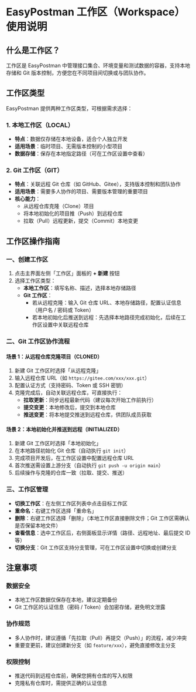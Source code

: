 # EasyPostman 工作区（Workspace）使用说明

## 什么是工作区？

工作区是 EasyPostman 中管理接口集合、环境变量和测试数据的容器，支持本地存储和 Git 版本控制，方便您在不同项目间切换或与团队协作。

## 工作区类型

EasyPostman 提供两种工作区类型，可根据需求选择：

### 1. 本地工作区（LOCAL）
- **特点**：数据仅存储在本地设备，适合个人独立开发
- **适用场景**：临时项目、无需版本控制的小型项目
- **数据存储**：保存在本地指定路径（可在工作区设置中查看）

### 2. Git 工作区（GIT）
- **特点**：关联远程 Git 仓库（如 GitHub、Gitee），支持版本控制和团队协作
- **适用场景**：需要多人协作的项目、需要版本管理的重要项目
- **核心能力**：
  - 从远程仓库克隆（Clone）项目
  - 将本地初始化的项目推（Push）到远程仓库
  - 拉取（Pull）远程更新，提交（Commit）本地变更

## 工作区操作指南

### 一、创建工作区
1. 点击主界面左侧「工作区」面板的 **+ 新建** 按钮
2. 选择工作区类型：
   - **本地工作区**：填写名称、描述，选择本地存储路径
   - **Git 工作区**：
     - 若从远程克隆：输入 Git 仓库 URL、本地存储路径，配置认证信息（用户名 / 密码或 Token）
     - 若本地初始化后推送到远程：先选择本地路径完成初始化，后续在工作区设置中关联远程仓库

### 二、Git 工作区协作流程

#### 场景 1：从远程仓库克隆项目（CLONED）
1. 新建 Git 工作区时选择「从远程克隆」
2. 输入远程仓库 URL（如 `https://gitee.com/xxx/xxx.git`）
3. 配置认证方式（支持密码、Token 或 SSH 密钥）
4. 克隆完成后，自动关联远程仓库，可直接执行：
   - **拉取更新**：同步远程最新代码（建议每次开始工作前执行）
   - **提交变更**：本地修改后，提交到本地仓库
   - **推送变更**：将本地提交推送到远程仓库，供团队成员获取

#### 场景 2：本地初始化并推送到远程（INITIALIZED）
1. 新建 Git 工作区时选择「本地初始化」
2. 在本地路径初始化 Git 仓库（自动执行 `git init`）
3. 完成项目开发后，在工作区设置中配置远程仓库 URL
4. 首次推送需设置上游分支（自动执行 `git push -u origin main`）
5. 后续操作与克隆的仓库一致（拉取、提交、推送）

### 三、工作区管理
- **切换工作区**：在左侧工作区列表中点击目标工作区
- **重命名**：右键工作区选择「重命名」
- **删除**：右键工作区选择「删除」（本地工作区直接删除文件；Git 工作区需确认是否保留本地文件）
- **查看信息**：选中工作区后，右侧面板显示详情（路径、远程地址、最后提交 ID 等）
- **切换分支**：Git 工作区支持分支管理，可在工作区设置中切换或创建分支

## 注意事项

### 数据安全
- 本地工作区数据仅保存在本地，建议定期备份
- Git 工作区的认证信息（密码 / Token）会加密存储，避免明文泄露

### 协作规范
- 多人协作时，建议遵循「先拉取（Pull）再提交（Push）」的流程，减少冲突
- 重要变更前，建议创建新分支（如 `feature/xxx`），避免直接修改主分支

### 权限控制
- 推送代码到远程仓库前，确保您拥有仓库的写入权限
- 克隆私有仓库时，需提供正确的认证信息
